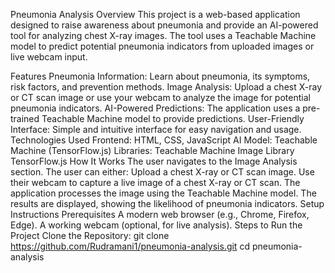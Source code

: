 Pneumonia Analysis
Overview
This project is a web-based application designed to raise awareness about pneumonia and provide an AI-powered tool for analyzing chest X-ray images. The tool uses a Teachable Machine model to predict potential pneumonia indicators from uploaded images or live webcam input.

Features
Pneumonia Information: Learn about pneumonia, its symptoms, risk factors, and prevention methods.
Image Analysis: Upload a chest X-ray or CT scan image or use your webcam to analyze the image for potential pneumonia indicators.
AI-Powered Predictions: The application uses a pre-trained Teachable Machine model to provide predictions.
User-Friendly Interface: Simple and intuitive interface for easy navigation and usage.
Technologies Used
Frontend: HTML, CSS, JavaScript
AI Model: Teachable Machine (TensorFlow.js)
Libraries:
Teachable Machine Image Library
TensorFlow.js
How It Works
The user navigates to the Image Analysis section.
The user can either:
Upload a chest X-ray or CT scan image.
Use their webcam to capture a live image of a chest X-ray or CT scan.
The application processes the image using the Teachable Machine model.
The results are displayed, showing the likelihood of pneumonia indicators.
Setup Instructions
Prerequisites
A modern web browser (e.g., Chrome, Firefox, Edge).
A working webcam (optional, for live analysis).
Steps to Run the Project
Clone the Repository:
git clone https://github.com/Rudramani1/pneumonia-analysis.git
cd pneumonia-analysis
